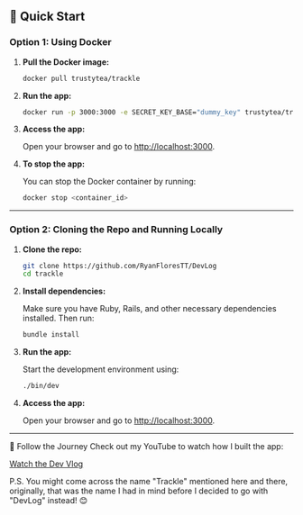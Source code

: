 ## 🚀 Quick Start

### Option 1: Using Docker

1. **Pull the Docker image:**

   ```bash
   docker pull trustytea/trackle
   ```

2. **Run the app:**

   ```bash
   docker run -p 3000:3000 -e SECRET_KEY_BASE="dummy_key" trustytea/trackle
   ```

3. **Access the app:**

   Open your browser and go to [http://localhost:3000](http://localhost:3000).

4. **To stop the app:**

   You can stop the Docker container by running:

   ```bash
   docker stop <container_id>
   ```

---

### Option 2: Cloning the Repo and Running Locally

1. **Clone the repo:**

   ```bash
   git clone https://github.com/RyanFloresTT/DevLog
   cd trackle
   ```

2. **Install dependencies:**

   Make sure you have Ruby, Rails, and other necessary dependencies installed. Then run:

   ```bash
   bundle install
   ```

3. **Run the app:**

   Start the development environment using:

   ```bash
   ./bin/dev
   ```

4. **Access the app:**

   Open your browser and go to [http://localhost:3000](http://localhost:3000).

---

🎥 Follow the Journey
Check out my YouTube to watch how I built the app:

[Watch the Dev Vlog](https://www.youtube.com/watch?v=mzpelMgZUBU)


P.S. You might come across the name "Trackle" mentioned here and there, originally, that was the name I had in mind before I decided to go with "DevLog" instead! 😊
